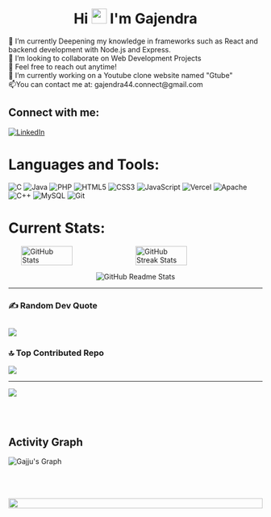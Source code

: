 <h1 align="center">Hi <img src="https://raw.githubusercontent.com/MartinHeinz/MartinHeinz/master/wave.gif" width="30px"> I'm Gajendra</h1>
🔭 I’m currently Deepening my knowledge in frameworks such as React and backend development with Node.js and Express.<br>👯 I’m looking to collaborate on Web Development Projects<br>🤝 Feel free to reach out anytime!<br>🌱 I’m currently working on a Youtube clone website named "Gtube"<br>📫You can contact me at: gajendra44.connect@gmail.com


## Connect with me:
[![LinkedIn](https://img.shields.io/badge/LinkedIn-%230077B5.svg?logo=linkedin&logoColor=white)](https://in.linkedin.com/in/gajendra-naphade) 

# Languages and Tools:
![C](https://img.shields.io/badge/-%2300599C.svg?style=flat-square&logo=c&logoColor=white)
![Java](https://img.shields.io/badge/java-%23ED8B00.svg?style=flat-square&logo=openjdk&logoColor=white)
![PHP](https://img.shields.io/badge/php-%23777BB4.svg?style=flat-square&logo=php&logoColor=white) ![HTML5](https://img.shields.io/badge/html5-%23E34F26.svg?style=flat-square&logo=html5&logoColor=white) ![CSS3](https://img.shields.io/badge/css3-%231572B6.svg?style=flat-square&logo=css3&logoColor=white) ![JavaScript](https://img.shields.io/badge/javascript-%23323330.svg?style=flat-square&logo=javascript&logoColor=%23F7DF1E) ![Vercel](https://img.shields.io/badge/vercel-%23000000.svg?style=flat-square&logo=vercel&logoColor=white) ![Apache](https://img.shields.io/badge/apache-%23D42029.svg?style=flat-square&logo=apache&logoColor=white) ![C++](https://img.shields.io/badge/++-%2300599C.svg?style=flat-square&logo=c%2B%2B&logoColor=white) ![MySQL](https://img.shields.io/badge/mysql-4479A1.svg?style=flat-square&logo=mysql&logoColor=white) ![Git](https://img.shields.io/badge/git-%23F05033.svg?style=flat-square&logo=git&logoColor=white)
# Current Stats:

<p align="center">
  <div style="display: flex; justify-content: center; align-items: center;">
    <img src="https://github-readme-stats.vercel.app/api?username=gajju44&theme=radical&hide_border=false&include_all_commits=true&count_private=true" alt="GitHub Stats" style="width: 45%;">
    <img src="https://github-readme-streak-stats.herokuapp.com/?user=gajju44&theme=radical&hide_border=false" alt="GitHub Streak Stats" style="width: 45%;">
  </div>
</p>

<p align="center">
  <img src="https://github-readme-stats.vercel.app/api/top-langs/?username=gajju44&theme=radical&hide_border=false&include_all_commits=true&count_private=true&layout=compact" alt="GitHub Readme Stats">
</p>

---
### ✍️ Random Dev Quote
![](https://quotes-github-readme.vercel.app/api?type=horizontal&theme=tokyonight)
---
### 🔝 Top Contributed Repo
![](https://github-contributor-stats.vercel.app/api?username=gajju44&limit=5&theme=dark&combine_all_yearly_contributions=true)

---
[![](https://visitcount.itsvg.in/api?id=gajju44&icon=1&color=5)](https://visitcount.itsvg.in)


<!-- Activity Graph card -->
</br>
</br>
<h2>Activity Graph</h2>

![Gajju's Graph](https://github-readme-activity-graph.vercel.app/graph?username=gajju44&custom_title=Gajju's%20GitHub%20Activity%20Graph&bg_color=0d1017&color=e8edf3&line=e8edf3&point=e8edf3&area_color=FFFFFF&title_color=FFFFFF&area=true)

<br><br><br>
<img src="https://i.imgur.com/dBaSKWF.gif" height="20" width="100%">

